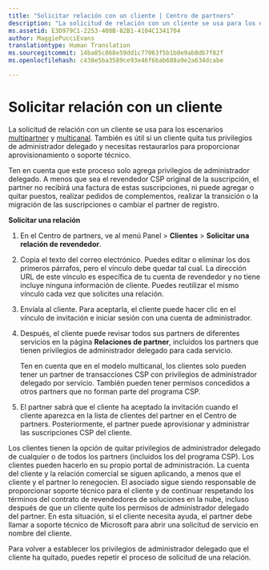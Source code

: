 ```yaml
---
title: "Solicitar relación con un cliente | Centro de partners"
description: "La solicitud de relación con un cliente se usa para los escenarios multipartner y multicanal. También es útil si un cliente quita tus privilegios de administrador delegado y necesitas restaurarlos para proporcionar aprovisionamiento o soporte técnico."
ms.assetid: E3D979C1-2253-408B-82B1-4104C1341704
author: MaggiePucciEvans
translationtype: Human Translation
ms.sourcegitcommit: 14ba85c868e59dd1c77063f5b1b0e9ab8db7f82f
ms.openlocfilehash: c438e5ba3589ce93e46f6bab688a9e2a634dcabe

---
```


# Solicitar relación con un cliente


La solicitud de relación con un cliente se usa para los escenarios [multipartner](multipartner.md) y [multicanal](multichannel.md). También es útil si un cliente quita tus privilegios de administrador delegado y necesitas restaurarlos para proporcionar aprovisionamiento o soporte técnico.

Ten en cuenta que este proceso solo agrega privilegios de administrador delegado. A menos que sea el revendedor CSP original de la suscripción, el partner no recibirá una factura de estas suscripciones, ni puede agregar o quitar puestos, realizar pedidos de complementos, realizar la transición o la migración de las suscripciones o cambiar el partner de registro.

<a href="" id="requestarelationship"></a>
**Solicitar una relación**

1.  En el Centro de partners, ve al menú Panel &gt; **Clientes** &gt; **Solicitar una relación de revendedor**.
2.  Copia el texto del correo electrónico. Puedes editar o eliminar los dos primeros párrafos, pero el vínculo debe quedar tal cual. La dirección URL de este vínculo es específica de tu cuenta de revendedor y no tiene incluye ninguna información de cliente. Puedes reutilizar el mismo vínculo cada vez que solicites una relación.
3.  Envíala al cliente. Para aceptarla, el cliente puede hacer clic en el vínculo de invitación e iniciar sesión con una cuenta de administrador.
4.  Después, el cliente puede revisar todos sus partners de diferentes servicios en la página **Relaciones de partner**, incluidos los partners que tienen privilegios de administrador delegado para cada servicio.

    Ten en cuenta que en el modelo multicanal, los clientes solo pueden tener un partner de transacciones CSP con privilegios de administrador delegado por servicio. También pueden tener permisos concedidos a otros partners que no forman parte del programa CSP.

5.  El partner sabrá que el cliente ha aceptado la invitación cuando el cliente aparezca en la lista de clientes del partner en el Centro de partners. Posteriormente, el partner puede aprovisionar y administrar las suscripciones CSP del cliente.

Los clientes tienen la opción de quitar privilegios de administrador delegado de cualquier o de todos los partners (incluidos los del programa CSP). Los clientes pueden hacerlo en su propio portal de administración. La cuenta del cliente y la relación comercial se siguen aplicando, a menos que el cliente y el partner lo renegocien. El asociado sigue siendo responsable de proporcionar soporte técnico para el cliente y de continuar respetando los términos del contrato de revendedores de soluciones en la nube, incluso después de que un cliente quite los permisos de administrador delegado del partner. En esta situación, si el cliente necesita ayuda, el partner debe llamar a soporte técnico de Microsoft para abrir una solicitud de servicio en nombre del cliente.

Para volver a establecer los privilegios de administrador delegado que el cliente ha quitado, puedes repetir el proceso de solicitud de una relación.

 

 






<!--HONumber=Nov16_HO4-->


